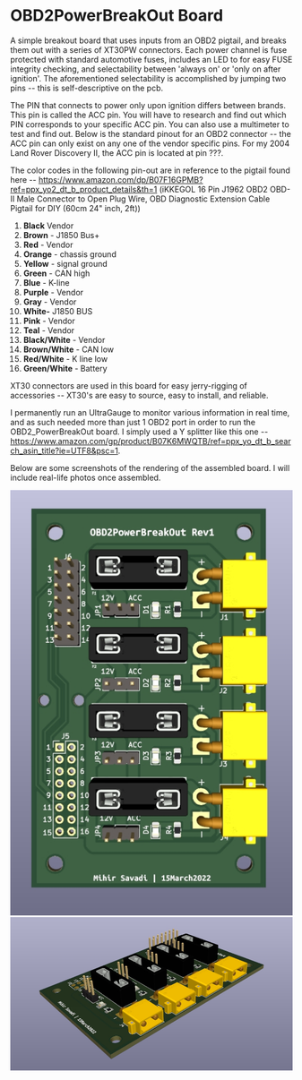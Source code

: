 # OBD2PowerBreakOut Board

A simple breakout board that uses inputs from an OBD2 pigtail, and breaks them out with a series of XT30PW connectors.
Each power channel is fuse protected with standard automotive fuses, includes an LED to for easy FUSE integrity
checking, and selectability between 'always on' or 'only on after ignition'. The aforementioned selectability is
accomplished by jumping two pins -- this is self-descriptive on the pcb.

The PIN that connects to power only upon ignition differs between brands. This pin is called the ACC pin. You will have
to research and find out which PIN corresponds to your specific ACC pin. You can also use a multimeter to test and find
out. Below is the standard pinout for an OBD2 connector -- the ACC pin can only exist on any one of the vendor specific
pins. For my 2004 Land Rover Discovery II, the ACC pin is located at pin ???.

The color codes in the following pin-out are in reference to the pigtail found here --
https://www.amazon.com/dp/B07F16GPMB?ref=ppx_yo2_dt_b_product_details&th=1 (iKKEGOL 16 Pin J1962 OBD2 OBD-II Male Connector to Open Plug Wire, OBD Diagnostic Extension Cable Pigtail for DIY (60cm 24" inch, 2ft))
1. **Black** Vendor  
2. **Brown** - J1850 Bus+
3. **Red** - Vendor
4. **Orange** - chassis ground
5. **Yellow** - signal ground
6. **Green** - CAN high
7. **Blue** - K-line
8. **Purple** - Vendor
9. **Gray** - Vendor
10. **White-** J1850 BUS
11. **Pink** - Vendor
12. **Teal** - Vendor
13. **Black/White** - Vendor
14. **Brown/White** - CAN low
15. **Red/White** - K line low
16. **Green/White** - Battery

XT30 connectors are used in this board for easy jerry-rigging of accessories -- XT30's are easy to source, easy to
install, and reliable.

I permanently run an UltraGauge to monitor various information in real time, and as such needed more than just 1 OBD2
port in order to run the OBD2_PowerBreakOut board. I simply used a Y splitter like this one --
https://www.amazon.com/gp/product/B07K6MWQTB/ref=ppx_yo_dt_b_search_asin_title?ie=UTF8&psc=1.

Below are some screenshots of the rendering of the assembled board. I will include real-life photos once assembled.

![alt text](images/topview.jpg)
![alt text](images/parametricview.jpg)